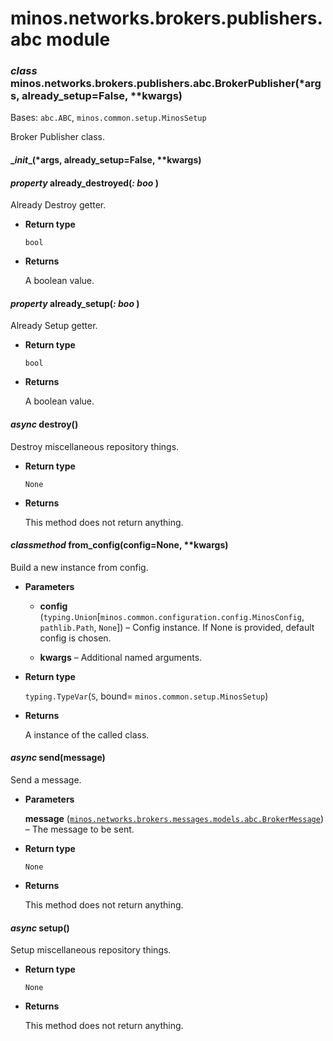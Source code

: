 # minos.networks.brokers.publishers.abc module


### _class_ minos.networks.brokers.publishers.abc.BrokerPublisher(\*args, already_setup=False, \*\*kwargs)
Bases: `abc.ABC`, `minos.common.setup.MinosSetup`

Broker Publisher class.


#### \__init__(\*args, already_setup=False, \*\*kwargs)

#### _property_ already_destroyed(_: boo_ )
Already Destroy getter.


* **Return type**

    `bool`



* **Returns**

    A boolean value.



#### _property_ already_setup(_: boo_ )
Already Setup getter.


* **Return type**

    `bool`



* **Returns**

    A boolean value.



#### _async_ destroy()
Destroy miscellaneous repository things.


* **Return type**

    `None`



* **Returns**

    This method does not return anything.



#### _classmethod_ from_config(config=None, \*\*kwargs)
Build a new instance from config.


* **Parameters**

    
    * **config** (`typing.Union`[`minos.common.configuration.config.MinosConfig`, `pathlib.Path`, `None`]) – Config instance. If None is provided, default config is chosen.


    * **kwargs** – Additional named arguments.



* **Return type**

    `typing.TypeVar`(`S`, bound= `minos.common.setup.MinosSetup`)



* **Returns**

    A instance of the called class.



#### _async_ send(message)
Send a message.


* **Parameters**

    **message** ([`minos.networks.brokers.messages.models.abc.BrokerMessage`](minos.networks.brokers.messages.models.abc.md#minos.networks.brokers.messages.models.abc.BrokerMessage)) – The message to be sent.



* **Return type**

    `None`



* **Returns**

    This method does not return anything.



#### _async_ setup()
Setup miscellaneous repository things.


* **Return type**

    `None`



* **Returns**

    This method does not return anything.
